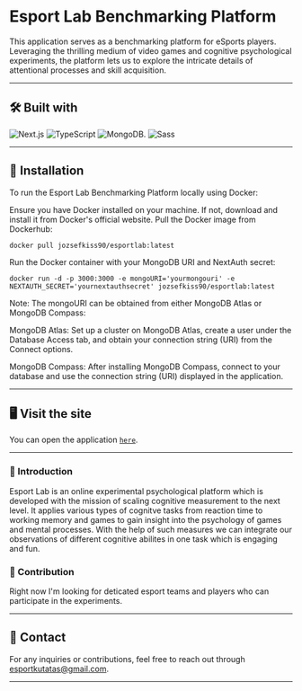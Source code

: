 # Esport Lab Benchmarking Platform

This application serves as a benchmarking platform for eSports players. Leveraging the thrilling medium of video games and cognitive psychological experiments, the platform lets us to explore the intricate details of attentional processes and skill acquisition.

---

## 🛠️ Built with

![Next.js](https://img.shields.io/badge/next.js-000000?style=for-the-badge&logo=nextdotjs&logoColor=white)
![TypeScript](https://img.shields.io/badge/TypeScript-007ACC?style=for-the-badge&logo=typescript&logoColor=white)
![MongoDB](https://img.shields.io/badge/MongoDB-4EA94B?style=for-the-badge&logo=mongodb&logoColor=white).
![Sass](https://img.shields.io/badge/Sass-CC6699?style=for-the-badge&logo=sass&logoColor=white)

---

## 🚀 Installation
To run the Esport Lab Benchmarking Platform locally using Docker:

Ensure you have Docker installed on your machine. If not, download and install it from Docker's official website.
Pull the Docker image from Dockerhub:
    
```
docker pull jozsefkiss90/esportlab:latest
```

Run the Docker container with your MongoDB URI and NextAuth secret:

``` 
docker run -d -p 3000:3000 -e mongoURI='yourmongouri' -e NEXTAUTH_SECRET='yournextauthsecret' jozsefkiss90/esportlab:latest
```

Note: The mongoURI can be obtained from either MongoDB Atlas or MongoDB Compass:

MongoDB Atlas: Set up a cluster on MongoDB Atlas, create a user under the Database Access tab, and obtain your connection string (URI) from the Connect options.

MongoDB Compass: After installing MongoDB Compass, connect to your database and use the connection string (URI) displayed in the application.

---

## 🖥️ Visit the site

You can open the application [`here`](https://platform-app.herokuapp.com).

---

### 📢 Introduction

Esport Lab is an online experimental psychological platform which is developed with the mission of scaling cognitive measurement to the next level. It applies various types of cognitve tasks from reaction time to working memory and games to gain insight into the psychology of games and mental processes. With the help of such measures we can integrate our observations of different cognitive abilites in one task which is engaging and fun.   


### 👥 Contribution

Right now I'm looking for deticated esport teams and players who can participate in the experiments.

---

## 📧 Contact

For any inquiries or contributions, feel free to reach out through esportkutatas@gmail.com.

---
